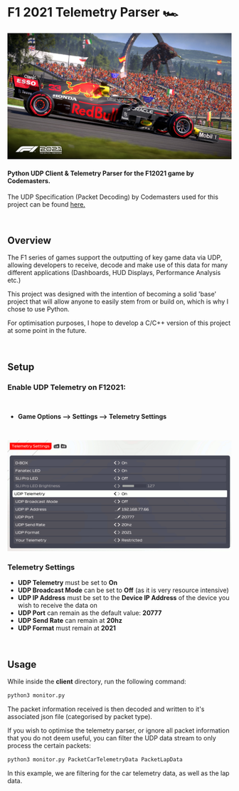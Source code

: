 # F1 2021 Telemetry Parser 🏎 

![F1 2021 Redbull](img/rb.jpeg)

#### Python UDP Client & Telemetry Parser for the F12021 game by Codemasters.

The UDP Specification (Packet Decoding) by Codemasters used for this project can be found [here.](https://forums.codemasters.com/topic/80231-f1-2021-udp-specification/?do=findComment&comment=624274)

&nbsp;

## Overview

The F1 series of games support the outputting of key game data via UDP, allowing developers to receive, decode and make use of this data for many different applications (Dashboards, HUD Displays, Performance Analysis etc.)

This project was designed with the intention of becoming a solid 'base' project that will allow anyone to easily stem from or build on, which is why I chose to use Python. 

For optimisation purposes, I hope to develop a C/C++ version of this project at some point in the future.

&nbsp;


## Setup

### Enable UDP Telemetry on F12021:

&nbsp;

- **Game Options --> Settings --> Telemetry Settings**

&nbsp;

![Telemetry Settings](img/telemetry-settings.png)

### Telemetry Settings

- **UDP Telemetry** must be set to **On**
- **UDP Broadcast Mode** can be set to **Off** (as it is very resource intensive)
- **UDP IP Address** must be set to the **Device IP Address** of the device you wish to receive the data on
- **UDP Port** can remain as the default value: **20777**
- **UDP Send Rate** can remain at **20hz**
- **UDP Format** must remain at **2021**

&nbsp;

## Usage

While inside the **client** directory, run the following command:

```python
python3 monitor.py
```

The packet information received is then decoded and written to it's associated json file (categorised by packet type).

If you wish to optimise the telemetry parser, or ignore all packet information that you do not deem useful, you can filter the UDP data stream to only process the certain packets:

```python
python3 monitor.py PacketCarTelemetryData PacketLapData
```

In this example, we are filtering for the car telemetry data, as well as the lap data.












